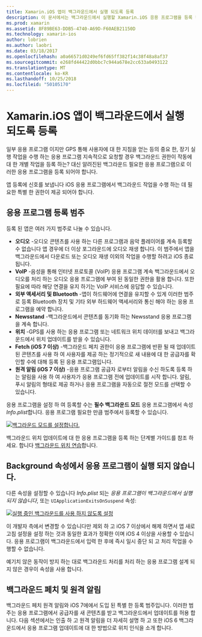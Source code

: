 ```yaml
---
title: Xamarin.iOS 앱이 백그라운드에서 실행 되도록 등록
description: 이 문서에서는 백그라운드에서 실행할 Xamarin.iOS 응용 프로그램을 등록 하는 방법을 설명 합니다. 오디오 앱, VoIP 앱, 외부 액세서리 및 bluetooth 및 자세히 설명합니다.
ms.prod: xamarin
ms.assetid: 8F89BE63-DDB5-4740-A69D-F60AEB21150D
ms.technology: xamarin-ios
author: lobrien
ms.author: laobri
ms.date: 03/18/2017
ms.openlocfilehash: a0a66571d0249ef6fd65ff382f14c38f48a8af37
ms.sourcegitcommit: e268fd44422d0bbc7c944a678e2cc633a0493122
ms.translationtype: MT
ms.contentlocale: ko-KR
ms.lasthandoff: 10/25/2018
ms.locfileid: "50105170"
---
```

# <a name="registering-xamarinios-apps-to-run-in-the-background"></a>Xamarin.iOS 앱이 백그라운드에서 실행 되도록 등록

일부 응용 프로그램 이지만 GPS 통해 사용자에 대 한 지침을 얻는 등의 중요 한, 장기 실행 작업을 수행 하는 응용 프로그램 지속적으로 요청할 경우 백그라운드 권한이 작동에 대 한 개별 작업을 등록 하는? 대신 알려진된 백그라운드 필요한 응용 프로그램으로 이러한 응용 프로그램을 등록 되어야 합니다.

앱 등록에 신호를 보냅니다 iOS 응용 프로그램에서 백그라운드 작업을 수행 하는 데 필요한 특별 한 권한이 제공 되어야 합니다.

## <a name="application-registration-categories"></a>응용 프로그램 등록 범주

등록 된 앱은 여러 가지 범주로 나눌 수 있습니다.

-  **오디오** -오디오 콘텐츠를 사용 하는 다른 프로그램과 음악 플레이어를 계속 등록할 수 없습니다 앱 경우에 더 이상 포그라운드에 오디오 재생 합니다. 이 범주에서 앱을 백그라운드에서 다운로드 또는 오디오 재생 이외의 작업을 수행할 하려고 iOS 종료 됩니다.
-  **VoIP** -음성을 통해 인터넷 프로토콜 (VoIP) 응용 프로그램 계속 백그라운드에서 오디오를 처리 하는 오디오 응용 프로그램에 부여 된 동일한 권한을 활용 합니다. 또한 필요에 따라 해당 연결을 유지 하기는 VoIP 서비스에 응답할 수 있습니다.
-  **외부 액세서리 및 Bluetooth** -앱이 하드웨어에 연결을 유지할 수 있게 이러한 범주로 등록 Bluetooth 장치 및 기타 외부 하드웨어 액세서리와 통신 해야 하는 응용 프로그램을 예약 합니다.
-  **Newsstand** -백그라운드에서 콘텐츠를 동기화 하는 Newsstand 응용 프로그램을 계속 합니다.
-  **위치** -GPS를 사용 하는 응용 프로그램 또는 네트워크 위치 데이터를 보내고 백그라운드에서 위치 업데이트를 받을 수 있습니다.
-  **Fetch (iOS 7 이상)** -백그라운드 페치 권한이 응용 프로그램에 반환 될 때 업데이트 된 콘텐츠를 사용 하 여 사용자를 제공 하는 정기적으로 새 내용에 대 한 공급자를 확인할 수에 대해 등록 된 응용 프로그램입니다.
-  **원격 알림 (iOS 7 이상)** -응용 프로그램 공급자 로부터 알림을 수신 하도록 등록 하는 알림을 사용 하 여 사용자가 응용 프로그램 전에 업데이트를 시작 합니다. 알림, 푸시 알림의 형태로 제공 하거나 응용 프로그램을 자동으로 절전 모드를 선택할 수 있습니다.


응용 프로그램을 설정 하 여 등록할 수는 **필수 백그라운드 모드** 응용 프로그램에서 속성 *Info.plist*합니다. 응용 프로그램 필요한 만큼 범주에서 등록할 수 있습니다.

 [![](registering-applications-to-run-in-background-images/bgmodes.png "백그라운드 모드를 설정합니다.")](registering-applications-to-run-in-background-images/bgmodes.png#lightbox)

백그라운드 위치 업데이트에 대 한 응용 프로그램을 등록 하는 단계별 가이드를 참조 하세요. 합니다 [백그라운드 위치 연습](~/ios/app-fundamentals/backgrounding/ios-backgrounding-walkthroughs/location-walkthrough.md)합니다.

## <a name="application-does-not-run-in-background-property"></a>Background 속성에서 응용 프로그램이 실행 되지 않습니다.

다른 속성을 설정할 수 있습니다 *Info.plist* 되는 *응용 프로그램이 백그라운드에서 실행 되지 않습니다*, 또는 `UIApplicationExitsOnSuspend` 속성:

 [![](registering-applications-to-run-in-background-images/plist.png "실행 중인 백그라운드를 사용 하지 않도록 설정")](registering-applications-to-run-in-background-images/plist.png#lightbox)

이 개발자 측에서 변경할 수 있습니다만 제외 하 고 iOS 7 이상에서 해제 하면서 앱 새로 고침 설정을 설정 하는 것과 동일한 효과가 정확한 이며 iOS 4 이상을 사용할 수 있습니다. 응용 프로그램이 백그라운드에서 입력 한 후에 즉시 일시 중단 되 고 처리 작업을 수행할 수 없습니다.

예기치 않은 동작이 방지 하는 대로 백그라운드 처리를 처리 하는 응용 프로그램 설계 되지 않은 경우이 속성을 사용 합니다.

## <a name="background-fetch-and-remote-notifications"></a>백그라운드 페치 및 원격 알림

백그라운드 페치 원격 알림와 iOS 7에에서 도입 된 특별 한 등록 범주입니다. 이러한 범주는 응용 프로그램에서 공급자를 새 콘텐츠를 받고 백그라운드에서 업데이트를 허용 합니다. 다음 섹션에서는 인출 하 고 원격 알림을 더 자세히 설명 하 고 또한 iOS 6 백그라운드에서 응용 프로그램 업데이트에 대 한 방법으로 위치 인식을 소개 합니다.

